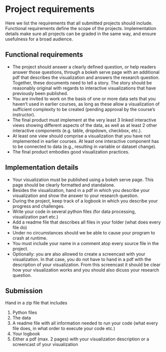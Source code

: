 # Project requirements

Here we list the requirements that all submitted projects should include. Functional requirements define the scope of the projects. Implementation details make sure all projects can be graded in the same way, and ensure usefulness for a broad audience.

## Functional requirements

* The project should answer a clearly defined question, or help readers answer those questions, through a bokeh serve page with an additional pdf that describes the visualization and answers the research question. Together, these documents need to tell a story. The story should be reasonably original with regards to interactive visualizations that have previously been published.
* You are invited to work on the basis of one or more data sets that you haven’t used in earlier courses, as long as these allow a visualization of sufficient complexity to be created (pending approval by the course’s instructor).
* The final product must implement at the very least 3 linked interactive views showing different aspects of the data, as well as at least 2 other interactive components (e.g. table, dropdown, checkbox, etc.).
* At least one view should comprise a visualization that you have not implemented in earlier courses. At least one interactive component has to be connected to data (e.g., resulting in variable or dataset change).
* The final product embodies good visualization practices.

## Implementation details

* Your visualization must be published using a bokeh serve page. This page should be clearly formatted and standalone.
* Besides the visualization, hand in a pdf in which you describe your visualization and show the answer to your research question. 
* During the project, keep track of a logbook in which you describe your progress and challenges.
* Write your code in several python files (for data processing, visualization part etc.)
* Add a readme file that describes all files in your folder (what does every file do)
* Under no circumstances should we be able to cause your program to crash at runtime.
* You must include your name in a comment atop every source file in the project.
* Optionally: you are also allowed to create a screencast with your visualization. In that case, you do not have to hand in a pdf with the description of your visualization. From this screencast it should be clear how your visualization works and you should also dicuss your research question.

## Submission

Hand in a zip file that includes 

1) Python files 
2) The data
3) A readme file with all information needed to run your code (what every file does, in what order to execute your code etc.)
4) Your logbook
5) Either a pdf (max. 2 pages) with your visualization description or a screencast of your visualization

